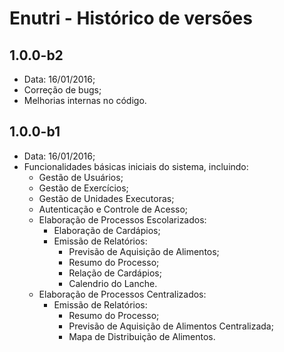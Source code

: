 # Enutri - Histórico de versões

## 1.0.0-b2

* Data: 16/01/2016;
* Correção de bugs;
* Melhorias internas no código.

## 1.0.0-b1

* Data: 16/01/2016;
* Funcionalidades básicas iniciais do sistema, incluindo:
  * Gestão de Usuários;
  * Gestão de Exercícios;
  * Gestão de Unidades Executoras;
  * Autenticação e Controle de Acesso;
  * Elaboração de Processos Escolarizados:
    * Elaboração de Cardápios;
    * Emissão de Relatórios:
      * Previsão de Aquisição de Alimentos;
      * Resumo do Processo;
      * Relação de Cardápios;
      * Calendrio do Lanche.
  * Elaboração de Processos Centralizados:
    * Emissão de Relatórios:
      * Resumo do Processo;
      * Previsão de Aquisição de Alimentos Centralizada;
      * Mapa de Distribuição de Alimentos.

